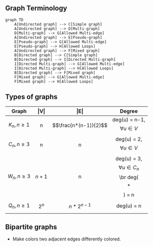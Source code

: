 ## Graph Terminology
```mermaid
graph TD
    A[Undirected graph] --> C[Simple graph]
    A[Undirected graph] --> D[Multi-graph]
    D[Multi-graph] --> G[Allowed Multi-edge]
    A[Undirected graph] --> E[Pseudo-graph]
    E[Pseudo-graph] --> G[Allowed Multi-edge]
    E[Pseudo-graph] --> H[Allowed Loops]
    A[Undirected graph] --> F[Mixed graph]
    B[Directed graph] --> C[Simple graph]
    B[Directed graph] --> I[Directed Multi-graph]
    I[Directed Multi-graph] --> G[Allowed Multi-edge]
    I[Directed Multi-graph] --> H[Allowed Loops]
    B[Directed graph] --> F[Mixed graph]
    F[Mixed graph] --> G[Allowed Multi-edge]
    F[Mixed graph] --> H[Allowed Loops]
```
## Types of graphs

| Graph | \|V\| | \|E\| | Degree |
|:---:  | :---: | :---: |:---:   |
|$$K_n, n \ge 1$$|n|$$\frac{n*(n-1)}{2}$$|deg(u) = n-1, $$\forall u \in V$$|
|$$C_n, n \ge 3$$|n|n|deg(u) = 2, $$\forall u \in V$$|
|$$W_n, n \ge 3$$|$$n+1$$|n|deg(u) = 3, $$\forall u \in C_n$$\br deg($$*$$) = n|
|$$Q_n, n \ge 1$$|$$2^n$$|$$n*2^{n-1}$$|deg(u) = n|

## Bipartite graphs
- Make colors two adjacent edges differently colored.
